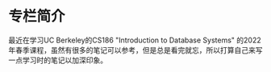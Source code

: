 # 专栏简介

最近在学习UC Berkeley的CS186 "Introduction to Database Systems" 的2022年春季课程，虽然有很多的笔记可以参考，但是总是看完就忘，所以打算自己来写一点学习时的笔记以加深印象。